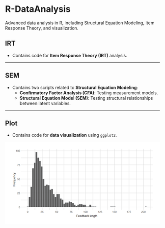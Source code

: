 # R-DataAnalysis
Advanced data analysis in R, including Structural Equation Modeling, Item Response Theory, and visualization.

## IRT
- Contains code for **Item Response Theory (IRT)** analysis.  

---

## SEM
- Contains two scripts related to **Structural Equation Modeling**:
  - **Confirmatory Factor Analysis (CFA)**: Testing measurement models.
  - **Structural Equation Model (SEM)**: Testing structural relationships between latent variables.

---

## Plot
- Contains code for **data visualization** using `ggplot2`.  

![Example ggplot](Plot/feedbacklength.png)
